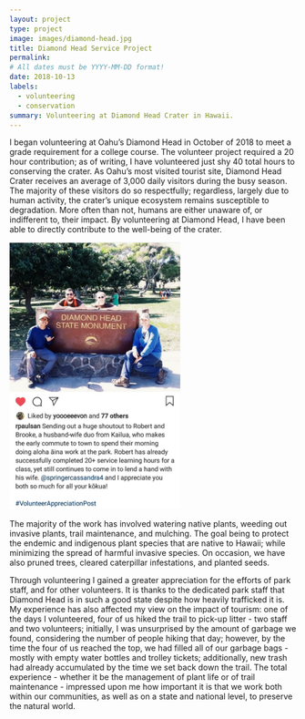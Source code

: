 ```yaml
---
layout: project
type: project
image: images/diamond-head.jpg
title: Diamond Head Service Project
permalink:
# All dates must be YYYY-MM-DD format!
date: 2018-10-13
labels:
  - volunteering
  - conservation
summary: Volunteering at Diamond Head Crater in Hawaii.
---
```


I began volunteering at Oahu’s Diamond Head in October of 2018 to meet a grade requirement for a college course.  The volunteer project required a 20 hour contribution; as of writing, I have volunteered just shy 40 total hours to conserving the crater.  As Oahu’s most visited tourist site, Diamond Head Crater receives an average of 3,000 daily visitors during the busy season.  The majority of these visitors do so respectfully; regardless, largely due to human activity, the crater’s unique ecosystem remains susceptible to degradation.  More often than not, humans are either unaware of, or indifferent to, their impact.  By volunteering at Diamond Head, I have been able to directly contribute to the well-being of the crater.  

<img class="ui medium right floated rounded image" src="/images/dhpost.jpg" width="300"> 

The majority of the work has involved watering native plants, weeding out invasive plants, trail maintenance, and mulching.  The goal being to protect the endemic and indigenous plant species that are native to Hawaii; while minimizing the spread of harmful invasive species.  On occasion, we have also pruned trees, cleared caterpillar infestations, and planted seeds.

Through volunteering I gained a greater appreciation for the efforts of park staff, and for other volunteers.  It is thanks to the dedicated park staff that Diamond Head is in such a good state despite how heavily trafficked it is.  My experience has also affected my view on the impact of tourism: one of the days I volunteered, four of us hiked the trail to pick-up litter - two staff and two volunteers; initially, I was unsurprised by the amount of garbage we found, considering the number of people hiking that day; however, by the time the four of us reached the top, we had filled all of our garbage bags - mostly with empty water bottles and trolley tickets; additionally, new trash had already accumulated by the time we set back down the trail.  The total experience - whether it be the management of plant life or of trail maintenance - impressed upon me how important it is that we work both within our communities, as well as on a state and national level, to preserve the natural world.
